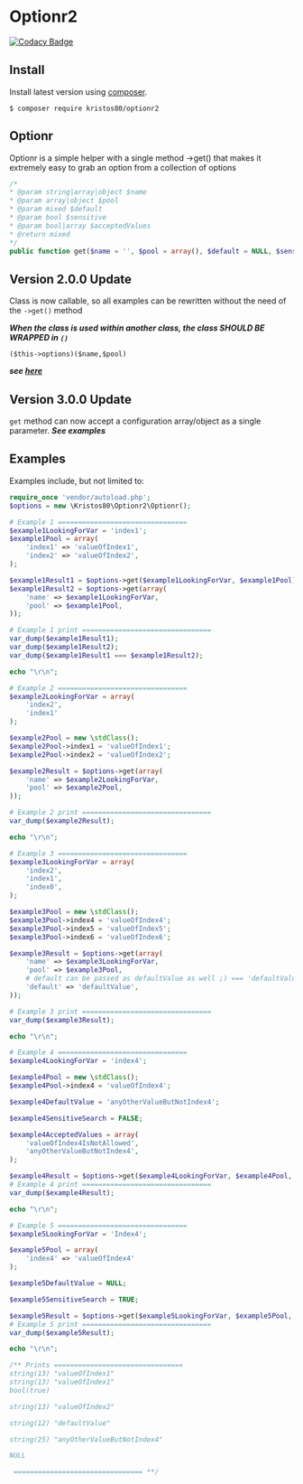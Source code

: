 # Optionr2

[![Codacy Badge](https://api.codacy.com/project/badge/Grade/3adeff3bb790438a887f79bc73456010)](https://app.codacy.com/app/kristos80/Optionr2?utm_source=github.com&utm_medium=referral&utm_content=kristos80/Optionr2&utm_campaign=Badge_Grade_Dashboard)

## Install

Install latest version using [composer](https://getcomposer.org/).
```
$ composer require kristos80/optionr2
```

## Optionr
Optionr is a simple helper with a single method ->get() that makes it extremely easy to grab an option 
from a collection of options

```php
/*
* @param string|array|object $name
* @param array|object $pool
* @param mixed $default
* @param bool $sensitive
* @param bool|array $acceptedValues
* @return mixed
*/
public function get($name = '', $pool = array(), $default = NULL, $sensitive = FALSE, $acceptedValues = FALSE) 
```
## Version 2.0.0 Update
Class is now callable, so all examples can be rewritten without the need of the ```->get()``` method

***When the class is used within another class, the class SHOULD BE WRAPPED in `()`***

```($this->options)($name,$pool)```

***see [here](https://stackoverflow.com/questions/41460662/why-php-invoke-not-working-when-triggered-from-an-object-property)***

## Version 3.0.0 Update
```get``` method can now accept a configuration array/object as a single parameter. ***See examples*** 

## Examples
Examples include, but not limited to:

```php
require_once 'vendor/autoload.php';
$options = new \Kristos80\Optionr2\Optionr();

# Example 1 ================================
$example1LookingForVar = 'index1';
$example1Pool = array(
	'index1' => 'valueOfIndex1',
	'index2' => 'valueOfIndex2',
);

$example1Result1 = $options->get($example1LookingForVar, $example1Pool);
$example1Result2 = $options->get(array(
	'name' => $example1LookingForVar,
	'pool' => $example1Pool,
));

# Example 1 print ================================
var_dump($example1Result1);
var_dump($example1Result2);
var_dump($example1Result1 === $example1Result2);

echo "\r\n";

# Example 2 ================================
$example2LookingForVar = array(
	'index2',
	'index1'
);

$example2Pool = new \stdClass();
$example2Pool->index1 = 'valueOfIndex1';
$example2Pool->index2 = 'valueOfIndex2';

$example2Result = $options->get(array(
	'name' => $example2LookingForVar,
	'pool' => $example2Pool,
));

# Example 2 print ================================
var_dump($example2Result);

echo "\r\n";

# Example 3 ================================
$example3LookingForVar = array(
	'index2',
	'index1',
	'index0',
);

$example3Pool = new \stdClass();
$example3Pool->index4 = 'valueOfIndex4';
$example3Pool->index5 = 'valueOfIndex5';
$example3Pool->index6 = 'valueOfIndex6';

$example3Result = $options->get(array(
	'name' => $example3LookingForVar,
	'pool' => $example3Pool,
	# default can be passed as defaultValue as well ;) === 'defaultValue' => 'defaultValue'
	'default' => 'defaultValue',
));

# Example 3 print ================================
var_dump($example3Result);

echo "\r\n";

# Example 4 ================================
$example4LookingForVar = 'index4';

$example4Pool = new \stdClass();
$example4Pool->index4 = 'valueOfIndex4';

$example4DefaultValue = 'anyOtherValueButNotIndex4';

$example4SensitiveSearch = FALSE;

$example4AcceptedValues = array(
	'valueOfIndex4IsNotAllowed',
	'anyOtherValueButNotIndex4',
);

$example4Result = $options->get($example4LookingForVar, $example4Pool, $example4DefaultValue, $example4SensitiveSearch, $example4AcceptedValues);
# Example 4 print ================================
var_dump($example4Result);

echo "\r\n";

# Example 5 ================================
$example5LookingForVar = 'Index4';

$example5Pool = array(
	'index4' => 'valueOfIndex4'
);

$example5DefaultValue = NULL;

$example5SensitiveSearch = TRUE;

$example5Result = $options->get($example5LookingForVar, $example5Pool, $example5DefaultValue, $example5SensitiveSearch);
# Example 5 print ================================
var_dump($example5Result);

echo "\r\n";

/** Prints ================================
string(13) "valueOfIndex1"
string(13) "valueOfIndex1"
bool(true)

string(13) "valueOfIndex2"

string(12) "defaultValue"

string(25) "anyOtherValueButNotIndex4"

NULL

 ================================ **/
```
